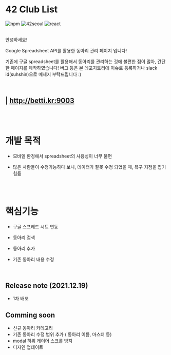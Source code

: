 # 42 Club List

![npm](https://img.shields.io/npm/v/npm?style=flat)
![42seoul](https://img.shields.io/badge/-42Seoul-325916?logo=42&logoColor=white&style=flat)
![react](https://img.shields.io/badge/-ReactJs-40AEF0?logo=react&logoColor=white&style=flat)

<br/>
안녕하세요!

Google Spreadsheet API를 활용한 동아리 관리 페이지 입니다!

기존에 구글 spreadsheet를 활용해서 동아리를 관리하는 것에 불편한 점이 많아, 간단한 페이지를 제작하였습니다!
버그 등은 본 레포지토리에 이슈로 등록하거나 slack id(suhshin)으로 메세지 부탁드립니다 :)

<br/>

## | http://betti.kr:9003

<br/>
<br/>

# 개발 목적

- 모바일 환경에서 spreadsheet의 사용성이 너무 불편

- 많은 사람들이 수정가능하다 보니, 데이터가 잘못 수정 되었을 때, 복구 지점을 잡기 힘듦

<br/>
<br/>

# 핵심기능

- 구글 스프레드 시트 연동

- 동아리 검색

- 동아리 추가

- 기존 동아리 내용 수정

<br>

## Release note (2021.12.19)

- 1차 배포

## Comming soon

- 신규 동아리 카테고리
- 기존 동아리 수정 범위 추가 ( 동아리 이름, 마스터 등)
- modal 하위 레이어 스크롤 방지
- 디자인 업데이트
